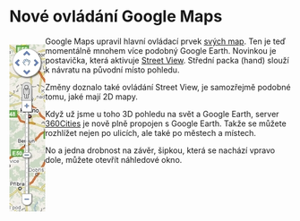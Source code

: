 <!--
title : Nové ovládání Google Maps
author : Roman Ožana <ozana@omdesign.cz>
date : 26.11.2008 19:58:16
tags : google, mapy
-->

# Nové ovládání Google Maps

<p style="float: left;">
  <a title="Google Maps" href="http://maps.google.cz/"><img class="alignleft" title="Nový ovládací prvek Google Maps" src="gmaps.jpg" alt="" width="64" height="299" /></a>
</p>

Google Maps upravil hlavní ovládací prvek [svých map][1]. Ten je teď momentálně mnohem více podobný Google Earth. Novinkou je postavička, která aktivuje [Street View][2]. Střední packa (hand) slouží k návratu na původní místo pohledu.

<p style="text-align: left;">
  Změny doznalo také ovládání Street View, je samozřejmě podobné tomu, jaké mají 2D mapy.
</p>

<p style="text-align: left;">
  Když už jsme u toho 3D pohledu na svět a Google Earth, server <a title="360 Cities" href="http://www.360cities.net/">360Cities</a> je nově plně propojen s Google Earth. Takže se můžete rozhlížet nejen po ulicích, ale také po městech a místech.
</p>

<p style="text-align: left;">
  No a jedna drobnost na závěr, šipkou, která se nachází vpravo dole, můžete otevřít náhledové okno.
</p>

 [1]: http://maps.google.cz/ "Google Maps"
 [2]: http://maps.google.com/help/maps/streetview/ "Street View"
